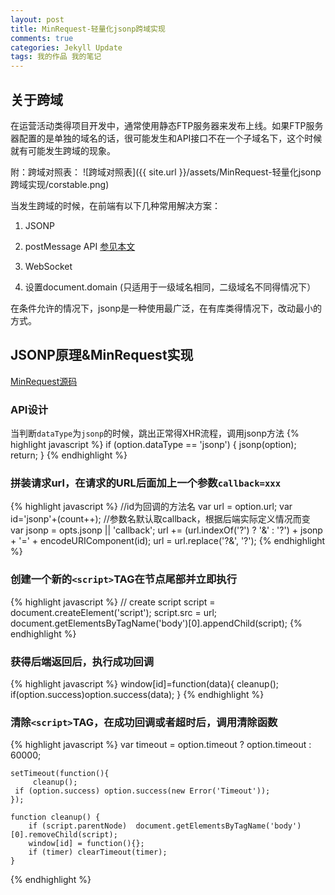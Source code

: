 ```yaml
---
layout: post
title: MinRequest-轻量化jsonp跨域实现
comments: true
categories: Jekyll Update
tags: 我的作品 我的笔记
---
```


## 关于跨域

在运营活动类得项目开发中，通常使用静态FTP服务器来发布上线。如果FTP服务器配置的是单独的域名的话，很可能发生和API接口不在一个子域名下，这个时候就有可能发生跨域的现象。

附：跨域对照表：
![跨域对照表]({{ site.url }}/assets/MinRequest-轻量化jsonp跨域实现/corstable.png)

当发生跨域的时候，在前端有以下几种常用解决方案：

1. JSONP

2. postMessage API [参见本文](http://kylar.cn/2015/04/07/iframe%E8%B7%A8%E5%9F%9F%E5%8F%82%E6%95%B0%E4%BC%A0%E9%80%92%E6%96%B9%E5%BC%8F.html)

3. WebSocket

4. 设置document.domain (只适用于一级域名相同，二级域名不同得情况下）

在条件允许的情况下，jsonp是一种使用最广泛，在有库类得情况下，改动最小的方式。

## JSONP原理&MinRequest实现

[MinRequest源码](https://github.com/devWayne/MinRequest)

### API设计

当判断`dataType`为`jsonp`的时候，跳出正常得XHR流程，调用jsonp方法
{% highlight javascript %}
    if (option.dataType == 'jsonp') {
        jsonp(option);
	return;
    }
{% endhighlight %} 

### 拼装请求url，在请求的URL后面加上一个参数```callback=xxx```

{% highlight javascript %}
    //id为回调的方法名
    var url = option.url;    var id='jsonp'+(count++);
    //参数名默认取callback，根据后端实际定义情况而变
    var jsonp = opts.jsonp || 'callback';
    url += (url.indexOf('?') ? '&' : '?') + jsonp + '=' + encodeURIComponent(id);
    url = url.replace('?&', '?');
{% endhighlight %} 


### 创建一个新的`<script>`TAG在节点尾部并立即执行

{% highlight javascript %}
	// create script
	script = document.createElement('script');
	script.src = url;
	document.getElementsByTagName('body')[0].appendChild(script);
{% endhighlight %} 


### 获得后端返回后，执行成功回调
{% highlight javascript %}
    window[id]=function(data){
    	cleanup();
	if(option.success)option.success(data);
    }
{% endhighlight %} 

### 清除`<script>`TAG，在成功回调或者超时后，调用清除函数

{% highlight javascript %}
    var timeout = option.timeout ? option.timeout : 60000;
	
    setTimeout(function(){
    	 cleanup();
	 if (option.success) option.success(new Error('Timeout'));
    });

    function cleanup() {
        if (script.parentNode)  document.getElementsByTagName('body')[0].removeChild(script);
        window[id] = function(){};
        if (timer) clearTimeout(timer);
    }
{% endhighlight %} 

